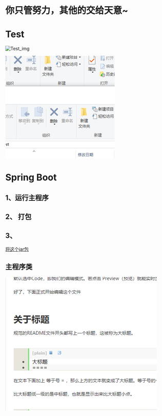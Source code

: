 # 你只管努力，其他的交给天意~

# Test

![Test_img](https://github.com/genghenggao/Test/blob/master/IMG/1.png)

![Hello](IMG/image.png)

# Spring Boot

## 1、运行主程序

## 2、 打包

## 3、 

[将这个jar包](<https://docs.spring.io/spring-boot/docs/2.1.4.RELEASE/gradle-plugin/reference/html/>)

## 主程序类

![1556589547928](IMG/2.png)
